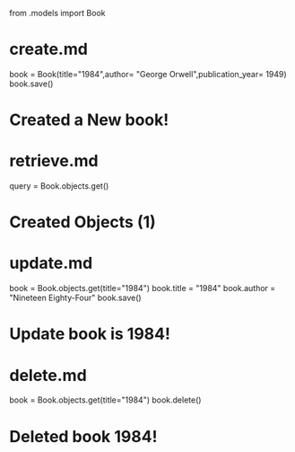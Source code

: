 from .models import Book

# create.md
book = Book(title="1984",author= "George Orwell",publication_year= 1949)
book.save()
# Created a New book!

# retrieve.md
query = Book.objects.get()
# Created Objects (1)

# update.md
book = Book.objects.get(title="1984")
book.title = "1984"
book.author = "Nineteen Eighty-Four"
book.save()
# Update book is 1984!

# delete.md
book = Book.objects.get(title="1984")
book.delete()
# Deleted book 1984!
